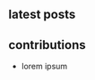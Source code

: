 ## latest posts
<!-- blog starts -->

<!-- blog ends -->

## contributions
<!-- contribs starts -->
- lorem ipsum
<!-- contribs ends -->
